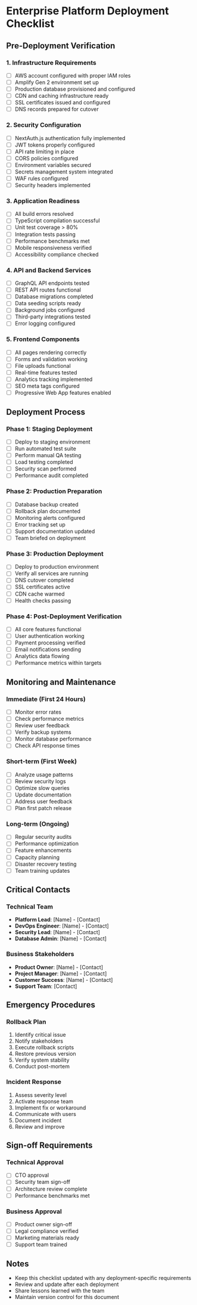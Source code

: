 # Enterprise Platform Deployment Checklist

## Pre-Deployment Verification

### 1. Infrastructure Requirements
- [ ] AWS account configured with proper IAM roles
- [ ] Amplify Gen 2 environment set up
- [ ] Production database provisioned and configured
- [ ] CDN and caching infrastructure ready
- [ ] SSL certificates issued and configured
- [ ] DNS records prepared for cutover

### 2. Security Configuration
- [ ] NextAuth.js authentication fully implemented
- [ ] JWT tokens properly configured
- [ ] API rate limiting in place
- [ ] CORS policies configured
- [ ] Environment variables secured
- [ ] Secrets management system integrated
- [ ] WAF rules configured
- [ ] Security headers implemented

### 3. Application Readiness
- [ ] All build errors resolved
- [ ] TypeScript compilation successful
- [ ] Unit test coverage > 80%
- [ ] Integration tests passing
- [ ] Performance benchmarks met
- [ ] Mobile responsiveness verified
- [ ] Accessibility compliance checked

### 4. API and Backend Services
- [ ] GraphQL API endpoints tested
- [ ] REST API routes functional
- [ ] Database migrations completed
- [ ] Data seeding scripts ready
- [ ] Background jobs configured
- [ ] Third-party integrations tested
- [ ] Error logging configured

### 5. Frontend Components
- [ ] All pages rendering correctly
- [ ] Forms and validation working
- [ ] File uploads functional
- [ ] Real-time features tested
- [ ] Analytics tracking implemented
- [ ] SEO meta tags configured
- [ ] Progressive Web App features enabled

## Deployment Process

### Phase 1: Staging Deployment
- [ ] Deploy to staging environment
- [ ] Run automated test suite
- [ ] Perform manual QA testing
- [ ] Load testing completed
- [ ] Security scan performed
- [ ] Performance audit completed

### Phase 2: Production Preparation
- [ ] Database backup created
- [ ] Rollback plan documented
- [ ] Monitoring alerts configured
- [ ] Error tracking set up
- [ ] Support documentation updated
- [ ] Team briefed on deployment

### Phase 3: Production Deployment
- [ ] Deploy to production environment
- [ ] Verify all services are running
- [ ] DNS cutover completed
- [ ] SSL certificates active
- [ ] CDN cache warmed
- [ ] Health checks passing

### Phase 4: Post-Deployment Verification
- [ ] All core features functional
- [ ] User authentication working
- [ ] Payment processing verified
- [ ] Email notifications sending
- [ ] Analytics data flowing
- [ ] Performance metrics within targets

## Monitoring and Maintenance

### Immediate (First 24 Hours)
- [ ] Monitor error rates
- [ ] Check performance metrics
- [ ] Review user feedback
- [ ] Verify backup systems
- [ ] Monitor database performance
- [ ] Check API response times

### Short-term (First Week)
- [ ] Analyze usage patterns
- [ ] Review security logs
- [ ] Optimize slow queries
- [ ] Update documentation
- [ ] Address user feedback
- [ ] Plan first patch release

### Long-term (Ongoing)
- [ ] Regular security audits
- [ ] Performance optimization
- [ ] Feature enhancements
- [ ] Capacity planning
- [ ] Disaster recovery testing
- [ ] Team training updates

## Critical Contacts

### Technical Team
- **Platform Lead**: [Name] - [Contact]
- **DevOps Engineer**: [Name] - [Contact]
- **Security Lead**: [Name] - [Contact]
- **Database Admin**: [Name] - [Contact]

### Business Stakeholders
- **Product Owner**: [Name] - [Contact]
- **Project Manager**: [Name] - [Contact]
- **Customer Success**: [Name] - [Contact]
- **Support Team**: [Contact]

## Emergency Procedures

### Rollback Plan
1. Identify critical issue
2. Notify stakeholders
3. Execute rollback scripts
4. Restore previous version
5. Verify system stability
6. Conduct post-mortem

### Incident Response
1. Assess severity level
2. Activate response team
3. Implement fix or workaround
4. Communicate with users
5. Document incident
6. Review and improve

## Sign-off Requirements

### Technical Approval
- [ ] CTO approval
- [ ] Security team sign-off
- [ ] Architecture review complete
- [ ] Performance benchmarks met

### Business Approval
- [ ] Product owner sign-off
- [ ] Legal compliance verified
- [ ] Marketing materials ready
- [ ] Support team trained

## Notes

- Keep this checklist updated with any deployment-specific requirements
- Review and update after each deployment
- Share lessons learned with the team
- Maintain version control for this document